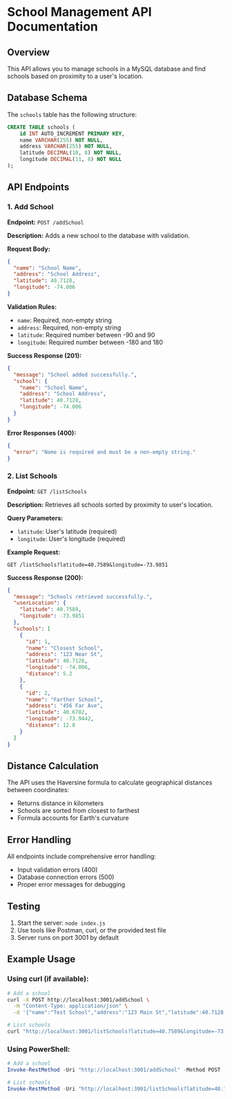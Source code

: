 # School Management API Documentation

## Overview

This API allows you to manage schools in a MySQL database and find schools based on proximity to a user's location.

## Database Schema

The `schools` table has the following structure:

```sql
CREATE TABLE schools (
    id INT AUTO_INCREMENT PRIMARY KEY,
    name VARCHAR(255) NOT NULL,
    address VARCHAR(255) NOT NULL,
    latitude DECIMAL(10, 8) NOT NULL,
    longitude DECIMAL(11, 8) NOT NULL
);
```

## API Endpoints

### 1. Add School

**Endpoint:** `POST /addSchool`

**Description:** Adds a new school to the database with validation.

**Request Body:**

```json
{
  "name": "School Name",
  "address": "School Address",
  "latitude": 40.7128,
  "longitude": -74.006
}
```

**Validation Rules:**

- `name`: Required, non-empty string
- `address`: Required, non-empty string
- `latitude`: Required number between -90 and 90
- `longitude`: Required number between -180 and 180

**Success Response (201):**

```json
{
  "message": "School added successfully.",
  "school": {
    "name": "School Name",
    "address": "School Address",
    "latitude": 40.7128,
    "longitude": -74.006
  }
}
```

**Error Responses (400):**

```json
{
  "error": "Name is required and must be a non-empty string."
}
```

### 2. List Schools

**Endpoint:** `GET /listSchools`

**Description:** Retrieves all schools sorted by proximity to user's location.

**Query Parameters:**

- `latitude`: User's latitude (required)
- `longitude`: User's longitude (required)

**Example Request:**

```
GET /listSchools?latitude=40.7589&longitude=-73.9851
```

**Success Response (200):**

```json
{
  "message": "Schools retrieved successfully.",
  "userLocation": {
    "latitude": 40.7589,
    "longitude": -73.9851
  },
  "schools": [
    {
      "id": 1,
      "name": "Closest School",
      "address": "123 Near St",
      "latitude": 40.7128,
      "longitude": -74.006,
      "distance": 5.2
    },
    {
      "id": 2,
      "name": "Farther School",
      "address": "456 Far Ave",
      "latitude": 40.6782,
      "longitude": -73.9442,
      "distance": 12.8
    }
  ]
}
```

## Distance Calculation

The API uses the Haversine formula to calculate geographical distances between coordinates:

- Returns distance in kilometers
- Schools are sorted from closest to farthest
- Formula accounts for Earth's curvature

## Error Handling

All endpoints include comprehensive error handling:

- Input validation errors (400)
- Database connection errors (500)
- Proper error messages for debugging

## Testing

1. Start the server: `node index.js`
2. Use tools like Postman, curl, or the provided test file
3. Server runs on port 3001 by default

## Example Usage

### Using curl (if available):

```bash
# Add a school
curl -X POST http://localhost:3001/addSchool \
  -H "Content-Type: application/json" \
  -d '{"name":"Test School","address":"123 Main St","latitude":40.7128,"longitude":-74.0060}'

# List schools
curl "http://localhost:3001/listSchools?latitude=40.7589&longitude=-73.9851"
```

### Using PowerShell:

```powershell
# Add a school
Invoke-RestMethod -Uri "http://localhost:3001/addSchool" -Method POST -ContentType "application/json" -Body '{"name":"Test School","address":"123 Main St","latitude":40.7128,"longitude":-74.0060}'

# List schools
Invoke-RestMethod -Uri "http://localhost:3001/listSchools?latitude=40.7589&longitude=-73.9851"
```
